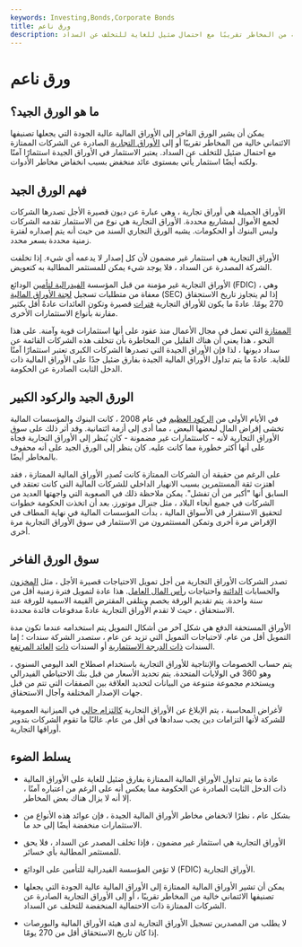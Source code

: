 ```yaml
---
keywords: Investing,Bonds,Corporate Bonds
title: ورق ناعم
description: يشير الورق الفاخر إلى الأوراق المالية عالية الجودة التي يجعلها تصنيفها الائتماني خالية من المخاطر تقريبًا مع احتمال ضئيل للغاية للتخلف عن السداد.
---
```


# ورق ناعم
## ما هو الورق الجيد؟

يمكن أن يشير الورق الفاخر إلى الأوراق المالية عالية الجودة التي يجعلها تصنيفها الائتماني خالية من المخاطر تقريبًا أو إلى [الأوراق التجارية](/commercialpaper) الصادرة عن الشركات الممتازة مع احتمال ضئيل للتخلف عن السداد. يعتبر الاستثمار في الأوراق الجيدة استثمارًا آمنًا ولكنه أيضًا استثمار يأتي بمستوى عائد منخفض بسبب انخفاض مخاطر الأدوات.

## فهم الورق الجيد

الأوراق الجميلة هي أوراق تجارية ، وهي عبارة عن ديون قصيرة الأجل تصدرها الشركات لجمع الأموال لمشاريع محددة. الأوراق التجارية هي نوع من الاستثمار تقدمه الشركات وليس البنوك أو الحكومات. يشبه الورق التجاري السند من حيث أنه يتم إصداره لفترة زمنية محددة بسعر محدد.

الأوراق التجارية هي استثمار غير مضمون لأن كل إصدار لا يدعمه أي شيء. إذا تخلفت الشركة المصدرة عن السداد ، فلا يوجد شيء يمكن للمستثمر المطالبة به كتعويض.

الأوراق التجارية غير مؤمنة من قبل المؤسسة [الفيدرالية لتأمين](/fdic) الودائع (FDIC) ، وهي معفاة من متطلبات تسجيل [لجنة الأوراق المالية](/sec) (SEC) إذا لم يتجاوز تاريخ الاستحقاق 270 يومًا. عادةً ما يكون للأوراق التجارية [فترات](/duration) قصيرة وتكون العائدات عادةً أقل بكثير مقارنة بأنواع الاستثمارات الأخرى.

[الممتازة](/bluechip) التي تعمل في مجال الأعمال منذ عقود على أنها استثمارات قوية وآمنة. على هذا النحو ، هذا يعني أن هناك القليل من المخاطرة بأن تتخلف هذه الشركات القائمة عن سداد ديونها ، لذا فإن الأوراق الجيدة التي تصدرها الشركات الكبرى تعتبر استثمارًا آمنًا للغاية. عادةً ما يتم تداول الأوراق المالية الجيدة بفارق ضئيل جدًا على الأوراق المالية ذات الدخل الثابت الصادرة عن الحكومة.

## الورق الجيد والركود الكبير

في الأيام الأولى من [الركود العظيم](/great-recession) في عام 2008 ، كانت البنوك والمؤسسات المالية تخشى إقراض المال لبعضها البعض ، مما أدى إلى أزمة ائتمانية. وقد أثر ذلك على سوق الأوراق التجارية لأنه - كاستثمارات غير مضمونة - كان يُنظر إلى الأوراق التجارية فجأة على أنها أكثر خطورة مما كانت عليه. كان ينظر إلى الورق الجيد على أنه محفوف بالمخاطر أيضًا.

على الرغم من حقيقة أن الشركات الممتازة كانت تُصدِر الأوراق المالية الممتازة ، فقد اهتزت ثقة المستثمرين بسبب الانهيار الداخلي للشركات المالية التي كانت تعتقد في السابق أنها "أكبر من أن تفشل". يمكن ملاحظة ذلك في الصعوبة التي واجهتها العديد من الشركات في جميع أنحاء البلاد ، مثل جنرال موتورز. بعد أن اتخذت الحكومة خطوات لتحقيق الاستقرار في الأسواق المالية ، بدأت المؤسسات المالية في نهاية المطاف في الإقراض مرة أخرى وتمكن المستثمرون من الاستثمار في سوق الأوراق التجارية مرة أخرى.

## سوق الورق الفاخر

تصدر الشركات الأوراق التجارية من أجل تمويل الاحتياجات قصيرة الأجل ، مثل [المخزون](/inventory) والحسابات [الدائنة](/accountspayable) واحتياجات [رأس المال العامل](/workingcapital). هذا عادة لتمويل فترة زمنية أقل من سنة واحدة. يتم تقديم الورقة بخصم ويتلقى المقترض القيمة الاسمية للورقة عند الاستحقاق ، حيث لا تقدم الأوراق التجارية عادةً مدفوعات فائدة محددة.

الأوراق المستحقة الدفع هي شكل آخر من أشكال التمويل يتم استخدامه عندما تكون مدة التمويل أقل من عام. لاحتياجات التمويل التي تزيد عن عام ، ستصدر الشركة سندات ؛ إما السندات [ذات الدرجة الاستثمارية](/investmentgrade) أو السندات [ذات](/high_yield_bond) [العائد المرتفع](/high_yield_bond).

يتم حساب الخصومات والإنتاجية للأوراق التجارية باستخدام اصطلاح العد اليومي السنوي ، وهو 360 في الولايات المتحدة. يتم تحديد الأسعار من قبل بنك الاحتياطي الفيدرالي ويستخدم مجموعة متنوعة من البيانات لتحديد العلاقة بين الصفقات التي تتم من قبل جهات الإصدار المختلفة وآجال الاستحقاق.

لأغراض المحاسبة ، يتم الإبلاغ عن الأوراق التجارية [كالتزام حالي](/currentliabilities) في الميزانية العمومية للشركة لأنها التزامات دين يجب سدادها في أقل من عام. غالبًا ما تقوم الشركات بتدوير أوراقها التجارية.

## يسلط الضوء

- عادة ما يتم تداول الأوراق المالية الممتازة بفارق ضئيل للغاية على الأوراق المالية ذات الدخل الثابت الصادرة عن الحكومة مما يعكس أنه على الرغم من اعتباره آمنًا ، إلا أنه لا يزال هناك بعض المخاطر.

- بشكل عام ، نظرًا لانخفاض مخاطر الأوراق المالية الجيدة ، فإن عوائد هذه الأنواع من الاستثمارات منخفضة أيضًا إلى حد ما.

- الأوراق التجارية هي استثمار غير مضمون ، فإذا تخلف المصدر عن السداد ، فلا يحق للمستثمر المطالبة بأي خسائر.

- لا تؤمن المؤسسة الفيدرالية للتأمين على الودائع (FDIC) الأوراق التجارية.

- يمكن أن تشير الأوراق المالية الممتازة إلى الأوراق المالية عالية الجودة التي يجعلها تصنيفها الائتماني خالية من المخاطر تقريبًا ، أو إلى الأوراق التجارية الصادرة عن الشركات الممتازة ذات الاحتمالية المنخفضة للتخلف عن السداد.

- لا يطلب من المصدرين تسجيل الأوراق التجارية لدى هيئة الأوراق المالية والبورصات إذا كان تاريخ الاستحقاق أقل من 270 يومًا.


